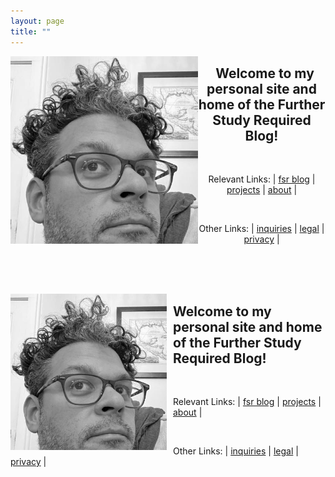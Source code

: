 ```yaml
---
layout: page
title: ""
---
```

<img align="left" src="assets/images/profile.jpg" alt="My Image" width = "300"> 
<h2 align="center">&nbsp;&nbsp;Welcome to my personal site and home of the Further Study Required Blog! </h2>

<br>

<center>

Relevant Links: | <a href="https://dmartinezphd.github.io/blog">fsr blog</a> | <a href="https://dmartinezphd.github.io/projects">projects</a> | <a href="https://dmartinezphd.github.io/about">about</a> |

</center>

<br>

<center>

Other Links: | <a href="https://dmartinezphd.github.io/business">inquiries</a> | <a href="https://dmartinezphd.github.io/legal">legal</a> | <a href="https://dmartinezphd.github.io/privacy">privacy</a> |

</center>

<br><br><br>

<img src="assets/images/profile.jpg" alt="My Image" width = "250" align="left" style="margin: 0px 10px 0px 0px;" /> 
<h2> Welcome to my personal site and home of the Further Study Required Blog!</h2>

<br>

Relevant Links: | <a href="https://dmartinezphd.github.io/blog">fsr blog</a> | <a href="https://dmartinezphd.github.io/projects">projects</a> | <a href="https://dmartinezphd.github.io/about">about</a> |

<br>


Other Links: | <a href="https://dmartinezphd.github.io/business">inquiries</a> | <a href="https://dmartinezphd.github.io/legal">legal</a> | <a href="https://dmartinezphd.github.io/privacy">privacy</a> |
